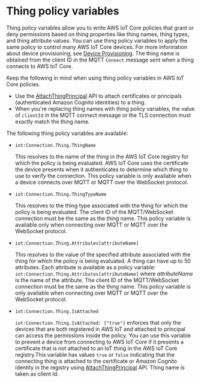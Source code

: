 # Thing policy variables<a name="thing-policy-variables"></a>

Thing policy variables allow you to write AWS IoT Core policies that grant or deny permissions based on thing properties like thing names, thing types, and thing attribute values\. You can use thing policy variables to apply the same policy to control many AWS IoT Core devices\. For more information about device provisioning, see [Device Provisioning](iot-provision.html)\. The thing name is obtained from the client ID in the MQTT `Connect` message sent when a thing connects to AWS IoT Core\.

Keep the following in mind when using thing policy variables in AWS IoT Core policies\.
+ Use the [AttachThingPrincipal](https://docs.aws.amazon.com/iot/latest/apireference/API_AttachThingPrincipal.html) API to attach certificates or principals \(authenticated Amazon Cognito identities\) to a thing\.
+ When you're replacing thing names with thing policy variables, the value of `clientId` in the MQTT connect message or the TLS connection must exactly match the thing name\.

The following thing policy variables are available:
+ `iot:Connection.Thing.ThingName`

  This resolves to the name of the thing in the AWS IoT Core registry for which the policy is being evaluated\. AWS IoT Core uses the certificate the device presents when it authenticates to determine which thing to use to verify the connection\. This policy variable is only available when a device connects over MQTT or MQTT over the WebSocket protocol\.
+ `iot:Connection.Thing.ThingTypeName`

  This resolves to the thing type associated with the thing for which the policy is being evaluated\. The client ID of the MQTT/WebSocket connection must be the same as the thing name\. This policy variable is available only when connecting over MQTT or MQTT over the WebSocket protocol\.
+ `iot:Connection.Thing.Attributes[attributeName]`

  This resolves to the value of the specified attribute associated with the thing for which the policy is being evaluated\. A thing can have up to 50 attributes\. Each attribute is available as a policy variable: `iot:Connection.Thing.Attributes[attributeName]` where *attributeName* is the name of the attribute\. The client ID of the MQTT/WebSocket connection must be the same as the thing name\. This policy variable is only available when connecting over MQTT or MQTT over the WebSocket protocol\.
+ `iot:Connection.Thing.IsAttached`

  `iot:Connection.Thing.IsAttached: ["true"]` enforces that only the devices that are both registered in AWS IoT and attached to principal can access the permissions inside the policy\. You can use this variable to prevent a device from connecting to AWS IoT Core if it presents a certificate that is not attached to an IoT thing in the AWS IoT Core registry\.This variable has values `true` or `false` indicating that the connecting thing is attached to the certificate or Amazon Cognito identity in the registry using [AttachThingPrincipal](https://docs.aws.amazon.com/iot/latest/apireference/API_AttachThingPrincipal.html) API\. Thing name is taken as client Id\. 
